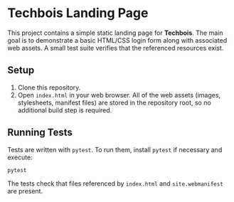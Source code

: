 # Techbois Landing Page

This project contains a simple static landing page for **Techbois**. The main goal is to demonstrate a basic HTML/CSS login form along with associated web assets. A small test suite verifies that the referenced resources exist.

## Setup

1. Clone this repository.
2. Open `index.html` in your web browser. All of the web assets (images, stylesheets, manifest files) are stored in the repository root, so no additional build step is required.

## Running Tests

Tests are written with `pytest`. To run them, install `pytest` if necessary and execute:

```bash
pytest
```

The tests check that files referenced by `index.html` and `site.webmanifest` are present.
